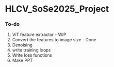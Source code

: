 # HLCV_SoSe2025_Project

### To-do

1. ViT feature extractor - WIP
2. Convert the features to image size - Done
3. Denoising
4. write training loops
5. Write loss functions
6. Make PPT
